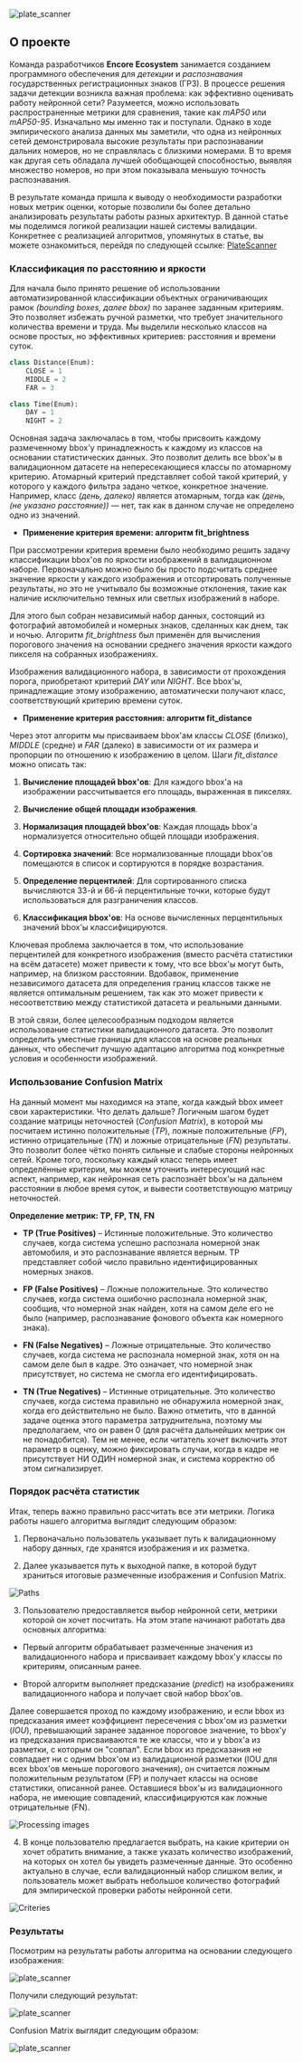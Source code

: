 ![plate_scanner](.\Assets\platescanner.png)
## О проекте

Команда разработчиков **Encore Ecosystem** занимается созданием программного обеспечения для _детекции_ и _распознавания_ государственных регистрационных знаков (ГРЗ). В процессе решения задачи детекции возникла важная проблема: как эффективно оценивать работу нейронной сети? Разумеется, можно использовать распространенные метрики для сравнения, такие как _mAP50_ или _mAP50-95_. Изначально мы именно так и поступали. Однако в ходе эмпирического анализа данных мы заметили, что одна из нейронных сетей демонстрировала высокие результаты при распознавании дальних номеров, но не справлялась с близкими номерами. В то время как другая сеть обладала лучшей обобщающей способностью, выявляя множество номеров, но при этом показывала меньшую точность распознавания.

В результате команда пришла к выводу о необходимости разработки новых метрик оценки, которые позволили бы более детально анализировать результаты работы разных архитектур. В данной статье мы поделимся логикой реализации нашей системы валидации. Конкретнее с реализацией алгоритмов, упомянутых в статье, вы можете ознакомиться, перейдя по следующей ссылке: [PlateScanner](https://github.com/encore-ecosystem/PlateScanner)

### Классификация по расстоянию и яркости
Для начала было принято решение об использовании автоматизированной классификации объектных ограничивающих рамок _(bounding boxes, далее bbox)_ по заранее заданным критериям. Это позволяет избежать ручной разметки, что требует значительного количества времени и труда. Мы выделили несколько классов на основе простых, но эффективных критериев: расстояния и времени суток.
```python
class Distance(Enum):
    CLOSE = 1
    MIDDLE = 2
    FAR = 3

class Time(Enum):
    DAY = 1
    NIGHT = 2
```
Основная задача заключалась в том, чтобы присвоить каждому размеченному bbox'у принадлежность к каждому из классов на основании статистических данных. Это позволит делить все bbox'ы в валидационном датасете на непересекающиеся классы по атомарному критерию. Атомарный критерий представляет собой такой критерий, у которого у каждого фильтра задано четкое, конкретное значение. Например, класс _(день, далеко)_ является атомарным, тогда как _(день, (не указано расстояние))_ — нет, так как в данном случае не определено одно из значений.

- **Применение критерия времени: алгоритм fit_brightness**

При рассмотрении критерия времени было необходимо решить задачу классификации bbox'ов по яркости изображений в валидационном наборе. Первоначально можно было бы просто подсчитать среднее значение яркости у каждого изображения и отсортировать полученные результаты, но это не учитывало бы возможные отклонения, такие как наличие исключительно темных или светлых изображений в наборе.

Для этого был собран независимый набор данных, состоящий из фотографий автомобилей и номерных знаков, сделанных как днем, так и ночью. Алгоритм  _fit_brightness_ был применён для вычисления порогового значения на основании среднего значения яркости каждого пикселя на собранных изображениях.

Изображения валидационного набора, в зависимости от прохождения порога, приобретают критерий _DAY_ или _NIGHT_. Все bbox'ы, принадлежащие этому изображению, автоматически получают класс, соответствующий критерию времени суток.

- **Применение критерия расстояния: алгоритм fit_distance**

Через этот алгоритм мы присваиваем bbox'ам классы _CLOSE_ (близко), _MIDDLE_ (средне) и _FAR_ (далеко) в зависимости от их размера и пропорции по отношению к изображению в целом. Шаги _fit_distance_ можно описать так:

1. **Вычисление площадей bbox'ов**: Для каждого bbox'а на изображении рассчитывается его площадь, выраженная в пикселях.

2. **Вычисление общей площади изображения**.

3. **Нормализация площадей bbox'ов**: Каждая площадь bbox'а нормализуется относительно общей площади изображения.

4. **Сортировка значений**: Все нормализованные площади bbox'ов помещаются в список и сортируются в порядке возрастания.

5. **Определение перцентилей**: Для сортированного списка вычисляются 33-й  и 66-й перцентильные точки, которые будут использоваться для разграничения классов.

6. **Классификация bbox'ов**: На основе вычисленных перцентильных значений bbox'ы классифицируются.

Ключевая проблема заключается в том, что использование перцентилей для конкретного изображения (вместо расчёта статистики на всём датасете) может привести к тому, что все bbox'ы могут быть, например, на близком расстоянии. Вдобавок, применение независимого датасета для определения границ классов также не является оптимальным решением, так как это может привести к несоответствию между статистикой датасета и реальными данными.

В этой связи, более целесообразным подходом является использование статистики валидационного датасета. Это позволит определить уместные границы для классов на основе реальных данных, что обеспечит лучшую адаптацию алгоритма под конкретные условия и особенности изображений.

### Использование Confusion Matrix

На данный момент мы находимся на этапе, когда каждый bbox имеет свои характеристики. Что делать дальше? Логичным шагом будет создание матрицы неточностей (_Confusion Matrix_), в которой мы посчитаем истинно положительные (_TP_), ложные положительные (_FP_), истинно отрицательные (_TN_) и ложные отрицательные (_FN_) результаты. Это позволит более чётко понять сильные и слабые стороны нейронных сетей. Кроме того, поскольку каждый класс теперь имеет определённые критерии, мы можем уточнить интересующий нас аспект, например, как нейронная сеть распознаёт bbox'ы на дальнем расстоянии в любое время суток, и вывести соответствующую матрицу неточностей.

**Определение метрик: TP, FP, TN, FN**

- **TP (True Positives)** – Истинные положительные. Это количество случаев, когда система успешно распознала номерной знак автомобиля, и это распознавание является верным. TP представляет собой число правильно идентифицированных номерных знаков.

- **FP (False Positives)** – Ложные положительные. Это количество случаев, когда система ошибочно распознала номерной знак, сообщив, что номерной знак найден, хотя на самом деле его не было (например, распознавание фонового объекта как номерного знака).

- **FN (False Negatives)** – Ложные отрицательные. Это количество случаев, когда система не распознала номерной знак, хотя он на самом деле был в кадре. Это означает, что номерной знак присутствует, но система не смогла его идентифицировать.

- **TN (True Negatives)** – Истинные отрицательные. Это количество случаев, когда система правильно не обнаружила номерной знак, когда его действительно не было. Важно отметить, что в данной задаче оценка этого параметра затруднительна, поэтому мы предполагаем, что он равен 0 (для расчёта дальнейших метрик он не понадобится). Тем не менее, если читатель хочет включить этот параметр в оценку, можно фиксировать случаи, когда в кадре не присутствует НИ ОДИН номерной знак, и система корректно об этом сигнализирует.

### Порядок расчёта статистик

Итак, теперь важно правильно рассчитать все эти метрики. Логика работы нашего алгоритма выглядит следующим образом:

1) Первоначально пользователь указывает путь к валидационному набору данных, где хранятся изображения и их разметка.

2) Далее указывается путь к выходной папке, в которой будут храниться итоговые размеченные изображения и Confusion Matrix.

![Paths](https://dev-to-uploads.s3.amazonaws.com/uploads/articles/ao14x6a5t1l7bceft7m5.png)

3) Пользователю предоставляется выбор нейронной сети, метрики которой он хочет посчитать. На этом этапе начинают работать два основных алгоритма:

- Первый алгоритм обрабатывает размеченные значения из валидационного набора и присваивает каждому bbox'у классы по критериям, описанным ранее.

- Второй алгоритм выполняет предсказание (_predict_) на изображениях валидационного набора и получает свой набор bbox'ов. 

Далее совершается проход по каждому изображению, и если bbox из предсказания имеет коэффициент пересечения с bbox'ом из разметки (_IOU_), превышающий заранее заданное пороговое значение, то bbox'у из предсказания присваиваются те же классы, что и у bbox'а из разметки, с которым он "совпал". Если bbox из предсказания не совпадает ни с одним bbox'ом из валидационной разметки (IOU для всех bbox'ов меньше порогового значения), он считается ложным положительным результатом (FP) и получает классы на основе статистики, описанной ранее. Оставшиеся bbox'ы из валидационного набора, не имеющие совпадений, классифицируются как ложные отрицательные (FN).


![Processing images](https://dev-to-uploads.s3.amazonaws.com/uploads/articles/z24hkescv898hqmgco61.png)

4) В конце пользователю предлагается выбрать, на какие критерии он хочет обратить внимание, а также указать количество изображений, на которых он хотел бы увидеть размеченные данные. Это особенно актуально в случае, если валидационный набор слишком велик, и пользователь может выбрать небольшое количество фотографий для эмпирической проверки работы нейронной сети.


![Criteries](https://dev-to-uploads.s3.amazonaws.com/uploads/articles/gg6n150wfy3oaulrqle4.png)


### Результаты

Посмотрим на результаты работы алгоритма на основании следующего изображения:

![plate_scanner](Assets/third.jpg)

Получили следующий результат:

![plate_scanner](Assets/third_out_cropped.png)

Confusion Matrix выглядит следующим образом: 

![plate_scanner](Assets/0_ConfusionMatrix.png)